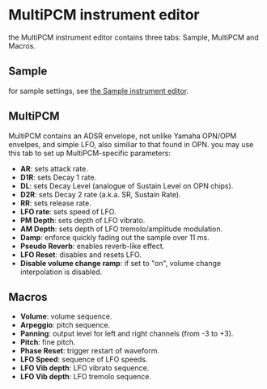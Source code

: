 # MultiPCM instrument editor

the MultiPCM instrument editor contains three tabs: Sample, MultiPCM and Macros.

## Sample

for sample settings, see [the Sample instrument editor](sample.md).

## MultiPCM

MultiPCM contains an ADSR envelope, not unlike Yamaha OPN/OPM envelpes, and simple LFO, also similiar to that found in OPN.
you may use this tab to set up MultiPCM-specific parameters:

- **AR**: sets attack rate.
- **D1R**: sets Decay 1 rate.
- **DL**: sets Decay Level (analogue of Sustain Level on OPN chips).
- **D2R**: sets Decay 2 rate (a.k.a. SR, Sustain Rate).
- **RR**: sets release rate.
- **LFO rate**: sets speed of LFO.
- **PM Depth**: sets depth of LFO vibrato.
- **AM Depth**: sets depth of LFO tremolo/amplitude modulation.
- **Damp**: enforce quickly fading out the sample over 11 ms.
- **Pseudo Reverb**: enables reverb-like effect.
- **LFO Reset**: disables and resets LFO.
- **Disable volume change ramp**: if set to "on", volume change interpolation is disabled.

## Macros

- **Volume**: volume sequence.
- **Arpeggio**: pitch sequence.
- **Panning**: output level for left and right channels (from -3 to +3).
- **Pitch**: fine pitch.
- **Phase Reset**: trigger restart of waveform.
- **LFO Speed**: sequence of LFO speeds.
- **LFO Vib depth**: LFO vibrato sequence.
- **LFO Vib depth**: LFO tremolo sequence.
